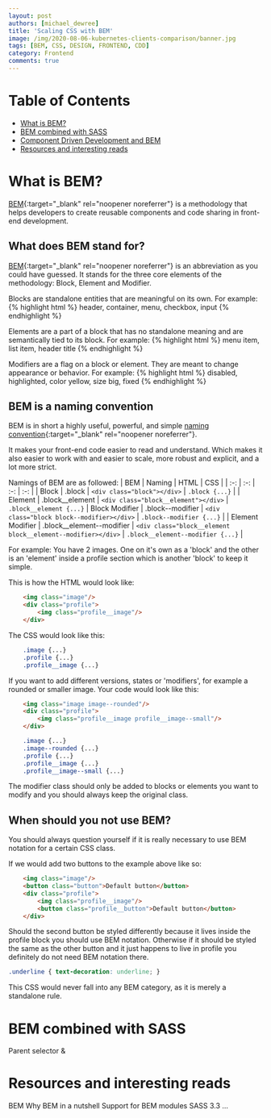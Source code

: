 ```yaml
---
layout: post
authors: [michael_dewree]
title: 'Scaling CSS with BEM'
image: /img/2020-08-06-kubernetes-clients-comparison/banner.jpg
tags: [BEM, CSS, DESIGN, FRONTEND, CDD]
category: Frontend
comments: true
---
```


# Table of Contents

* [What is BEM?](#what-is-bem)
* [BEM combined with SASS](#bem-combined-with-sass)
* [Component Driven Development and BEM](#component-driven-development-and-bem)
* [Resources and interesting reads](#resources-and-interesting-reads)

# What is BEM?


[BEM](https://getbem.com/){:target="_blank" rel="noopener noreferrer"} is a methodology that helps developers to create reusable components and code sharing in front-end development.


## What does BEM stand for?
[BEM](https://getbem.com/){:target="_blank" rel="noopener noreferrer"} is an abbreviation as you could have guessed.
It stands for the three core elements of the methodology: Block, Element and Modifier.

Blocks are standalone entities that are meaningful on its own.
For example: 
{% highlight html %}
header, container, menu, checkbox, input
{% endhighlight %}

Elements are a part of a block that has no standalone meaning and are semantically tied to its block.
For example: 
{% highlight html %}
menu item, list item, header title
{% endhighlight %}

Modifiers are a flag on a block or element.
They are meant to change appearance or behavior.
For example: 
{% highlight html %}
disabled, highlighted, color yellow, size big, fixed
{% endhighlight %}

## BEM is a naming convention

BEM is in short a highly useful, powerful, and simple [naming convention](https://getbem.com/naming){:target="_blank" rel="noopener noreferrer"}.

It makes your front-end code easier to read and understand.
Which makes it also easier to work with and easier to scale, more robust and explicit, and a lot more strict.

Namings of BEM are as followed:
| BEM | Naming | HTML | CSS |
| :-: | :-: | :-: | :-: |
| Block | .block | `<div class="block"></div>` | `.block {...}` |
| Element | .block__element | `<div class="block__element"></div>` | `.block__element {...}`
| Block Modifier | .block--modifier | `<div class="block block--modifier></div>`   | `.block--modifier {...}` |
| Element Modifier | .block__element--modifier | `<div class="block__element block__element--modifier></div>` | `.block__element--modifier {...}` |

For example:
You have 2 images.
One on it's own as a 'block' and the other is an 'element' inside a profile section which is another 'block' to keep it simple.

This is how the HTML would look like:
```html
    <img class="image"/>
    <div class="profile">
        <img class="profile__image"/>
    </div>
```
The CSS would look like this:
```CSS
    .image {...}
    .profile {...}
    .profile__image {...}
```

If you want to add different versions, states or 'modifiers', for example a rounded or smaller image. 
Your code would look like this:

```html
    <img class="image image--rounded"/>
    <div class="profile">
        <img class="profile__image profile__image--small"/>
    </div>
```
```CSS
    .image {...}
    .image--rounded {...}
    .profile {...}
    .profile__image {...}
    .profile__image--small {...}
```

The modifier class should only be added to blocks or elements you want to modify and you should always keep the original class.

## When should you not use BEM?
You should always question yourself if it is really necessary to use BEM notation for a certain CSS class.

If we would add two buttons to the example above like so:
```html
    <img class="image"/>
    <button class="button">Default button</button>
    <div class="profile">
        <img class="profile__image"/>
        <button class="profile__button">Default button</button>
    </div>
```
Should the second button be styled differently because it lives inside the profile block you should use BEM notation.
Otherwise if it should be styled the same as the other button and it just happens to live in profile you definitely do not need BEM notation there.

```CSS
.underline { text-decoration: underline; }
```
This CSS would never fall into any BEM category, as it is merely a standalone rule.

# BEM combined with SASS
Parent selector &

# Resources and interesting reads
BEM
Why BEM in a nutshell
Support for BEM modules SASS 3.3
...
